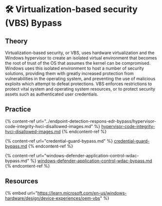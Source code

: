 # 🛠️ Virtualization-based security (VBS) Bypass

## Theory

Virtualization-based security, or VBS, uses hardware virtualization and the Windows hypervisor to create an isolated virtual environment that becomes the root of trust of the OS that assumes the kernel can be compromised. Windows uses this isolated environment to host a number of security solutions, providing them with greatly increased protection from vulnerabilities in the operating system, and preventing the use of malicious exploits which attempt to defeat protections. VBS enforces restrictions to protect vital system and operating system resources, or to protect security assets such as authenticated user credentials.

## Practice

{% content-ref url="../endpoint-detection-respons-edr-bypass/hypervisor-code-integrity-hvci-disallowed-images.md" %}
[hypervisor-code-integrity-hvci-disallowed-images.md](../endpoint-detection-respons-edr-bypass/hypervisor-code-integrity-hvci-disallowed-images.md)
{% endcontent-ref %}

{% content-ref url="credential-guard-bypass.md" %}
[credential-guard-bypass.md](credential-guard-bypass.md)
{% endcontent-ref %}

{% content-ref url="windows-defender-application-control-wdac-bypass.md" %}
[windows-defender-application-control-wdac-bypass.md](windows-defender-application-control-wdac-bypass.md)
{% endcontent-ref %}

## Resources

{% embed url="https://learn.microsoft.com/en-us/windows-hardware/design/device-experiences/oem-vbs" %}
